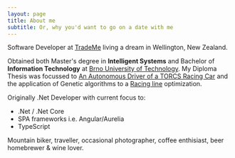 ```yaml
---
layout: page
title: About me
subtitle: Or, why you'd want to go on a date with me
---
```

 
[//]: <> (Work)
<i class="fa fa-briefcase" aria-hidden="true"></i>

Software Developer at [TradeMe](http://www.trademe.co.nz/About-trade-me/) living a dream in Wellington, New Zealand. 

[//]: <> (Study)
<i class="fa fa-graduation-cap" aria-hidden="true"></i>

Obtained both Master's degree in **Intelligent Systems** and Bachelor of **Information Technology** at [Brno University of Technology](http://www.fit.vutbr.cz/). My Diploma Thesis was focussed to [An Autonomous Driver of a TORCS Racing Car](http://www.fit.vutbr.cz/study/DP/DP.php?id=11855&file=t) and the application of Genetic algorithms to a [Racing line](https://en.wikipedia.org/wiki/Racing_line) optimization.

[//]: <> (Code)
<i class="fa fa-code" aria-hidden="true"></i>
Originally .Net Developer with current focus to:
- .Net / .Net Core
- SPA frameworks i.e. Angular/Aurelia
- TypeScript

[//]: <> (Interests)
<i class="fa fa-heart" aria-hidden="true"></i>

Mountain biker, traveller, occasional photographer, coffee enthisiast, beer homebrewer & wine lover.